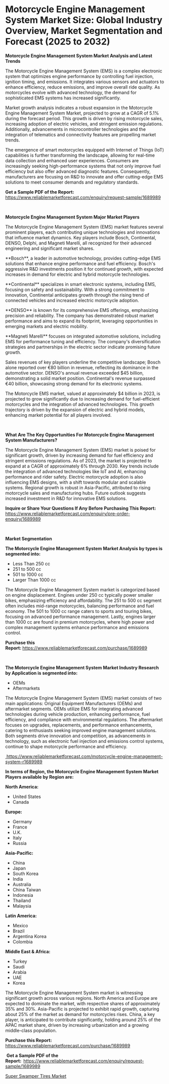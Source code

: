 <p><h1>Motorcycle Engine Management System Market Size: Global Industry Overview, Market Segmentation and Forecast (2025 to 2032)</h1></p><p><strong>Motorcycle Engine Management System Market Analysis and Latest Trends</strong></p>
<p><p>The Motorcycle Engine Management System (EMS) is a complex electronic system that optimizes engine performance by controlling fuel injection, ignition timing, and emissions. It integrates various sensors and actuators to enhance efficiency, reduce emissions, and improve overall ride quality. As motorcycles evolve with advanced technology, the demand for sophisticated EMS systems has increased significantly.</p><p>Market growth analysis indicates a robust expansion in the Motorcycle Engine Management System Market, projected to grow at a CAGR of 5.1% during the forecast period. This growth is driven by rising motorcycle sales, increasing adoption of electric vehicles, and stringent emission regulations. Additionally, advancements in microcontroller technologies and the integration of telematics and connectivity features are propelling market trends. </p><p>The emergence of smart motorcycles equipped with Internet of Things (IoT) capabilities is further transforming the landscape, allowing for real-time data collection and enhanced user experiences. Consumers are increasingly seeking high-performance systems that not only improve fuel efficiency but also offer advanced diagnostic features. Consequently, manufacturers are focusing on R&D to innovate and offer cutting-edge EMS solutions to meet consumer demands and regulatory standards.</p></p>
<p><strong>Get a Sample PDF of the Report:&nbsp;</strong> <a href="https://www.reliablemarketforecast.com/enquiry/request-sample/1689989?utm_campaign=3078&utm_medium=2&utm_source=Github&utm_content=ia&utm_term=30032025&utm_id=motorcycle-engine-management-system">https://www.reliablemarketforecast.com/enquiry/request-sample/1689989</a></p>
<p>&nbsp;</p>
<p><strong>Motorcycle Engine Management System Major Market Players</strong></p>
<p><p>The Motorcycle Engine Management System (EMS) market features several prominent players, each contributing unique technologies and innovations that influence market dynamics. Key players include Bosch, Continental, DENSO, Delphi, and Magneti Marelli, all recognized for their advanced engineering and significant market shares.</p><p>**Bosch**, a leader in automotive technology, provides cutting-edge EMS solutions that enhance engine performance and fuel efficiency. Bosch's aggressive R&D investments position it for continued growth, with expected increases in demand for electric and hybrid motorcycle technologies.</p><p>**Continental** specializes in smart electronic systems, including EMS, focusing on safety and sustainability. With a strong commitment to innovation, Continental anticipates growth through the rising trend of connected vehicles and increased electric motorcycle adoption.</p><p>**DENSO** is known for its comprehensive EMS offerings, emphasizing precision and reliability. The company has demonstrated robust market performance and aims to expand its footprint, leveraging opportunities in emerging markets and electric mobility.</p><p>**Magneti Marelli** focuses on integrated automotive solutions, including EMS for performance tuning and efficiency. The company's diversification strategies and partnerships in the electric sector indicate promising future growth.</p><p>Sales revenues of key players underline the competitive landscape; Bosch alone reported over €80 billion in revenue, reflecting its dominance in the automotive sector. DENSO's annual revenue exceeded $45 billion, demonstrating a solid market position. Continental's revenue surpassed €40 billion, showcasing strong demand for its electronic systems.</p><p>The Motorcycle EMS market, valued at approximately $4 billion in 2023, is projected to grow significantly due to increasing demand for fuel-efficient motorcycles and the integration of advanced technologies. This growth trajectory is driven by the expansion of electric and hybrid models, enhancing market potential for all players involved.</p></p>
<p>&nbsp;</p>
<p><strong>What Are The Key Opportunities For Motorcycle Engine Management System Manufacturers?</strong></p>
<p><p>The Motorcycle Engine Management System (EMS) market is poised for significant growth, driven by increasing demand for fuel efficiency and stringent emissions regulations. As of 2023, the market is projected to expand at a CAGR of approximately 6% through 2030. Key trends include the integration of advanced technologies like IoT and AI, enhancing performance and rider safety. Electric motorcycle adoption is also influencing EMS designs, with a shift towards modular and scalable systems. Regional growth is robust in Asia-Pacific, attributed to rising motorcycle sales and manufacturing hubs. Future outlook suggests increased investment in R&D for innovative EMS solutions.</p></p>
<p><strong>Inquire or Share Your Questions If Any Before Purchasing This Report:</strong> <a href="https://www.reliablemarketforecast.com/enquiry/pre-order-enquiry/1689989?utm_campaign=3078&utm_medium=2&utm_source=Github&utm_content=ia&utm_term=30032025&utm_id=motorcycle-engine-management-system">https://www.reliablemarketforecast.com/enquiry/pre-order-enquiry/1689989</a></p>
<p>&nbsp;</p>
<p><strong>Market Segmentation</strong></p>
<p><strong>The Motorcycle Engine Management System Market Analysis by types is segmented into:</strong></p>
<p><ul><li>Less Than 250 cc</li><li>251 to 500 cc</li><li>501 to 1000 cc</li><li>Larger Than 1000 cc</li></ul></p>
<p><p>The Motorcycle Engine Management System market is categorized based on engine displacement. Engines under 250 cc typically power smaller bikes, emphasizing efficiency and affordability. The 251 to 500 cc segment often includes mid-range motorcycles, balancing performance and fuel economy. The 501 to 1000 cc range caters to sports and touring bikes, focusing on advanced performance management. Lastly, engines larger than 1000 cc are found in premium motorcycles, where high power and complex management systems enhance performance and emissions control.</p></p>
<p><strong>Purchase this Report:&nbsp;</strong><a href="https://www.reliablemarketforecast.com/purchase/1689989?utm_campaign=3078&utm_medium=2&utm_source=Github&utm_content=ia&utm_term=30032025&utm_id=motorcycle-engine-management-system">https://www.reliablemarketforecast.com/purchase/1689989</a></p>
<p>&nbsp;</p>
<p><strong>The Motorcycle Engine Management System Market Industry Research by Application is segmented into:</strong></p>
<p><ul><li>OEMs</li><li>Aftermarkets</li></ul></p>
<p><p>The Motorcycle Engine Management System (EMS) market consists of two main applications: Original Equipment Manufacturers (OEMs) and aftermarket segments. OEMs utilize EMS for integrating advanced technologies during vehicle production, enhancing performance, fuel efficiency, and compliance with environmental regulations. The aftermarket focuses on upgrades, replacements, and performance enhancements, catering to enthusiasts seeking improved engine management solutions. Both segments drive innovation and competition, as advancements in technology, such as electronic fuel injection and emissions control systems, continue to shape motorcycle performance and efficiency.</p></p>
<p><a href="https://www.reliablemarketforecast.com/motorcycle-engine-management-system-r1689989?utm_campaign=3078&utm_medium=2&utm_source=Github&utm_content=ia&utm_term=30032025&utm_id=motorcycle-engine-management-system">&nbsp;https://www.reliablemarketforecast.com/motorcycle-engine-management-system-r1689989</a></p>
<p><strong>In terms of Region, the Motorcycle Engine Management System Market Players available by Region are:</strong></p>
<p>
    <p> <strong> North America: </strong>
        <ul>
            <li>United States</li>
            <li>Canada</li>
        </ul>
        </p> 
    <p> <strong> Europe: </strong>
        <ul>
            <li>Germany</li>
            <li>France</li>
            <li>U.K.</li>
            <li>Italy</li>
            <li>Russia</li>
        </ul>
        </p> 
    <p> <strong> Asia-Pacific: </strong>
        <ul>
            <li>China</li>
            <li>Japan</li>
            <li>South Korea</li>
            <li>India</li>
            <li>Australia</li>
            <li>China Taiwan</li>
            <li>Indonesia</li>
            <li>Thailand</li>
            <li>Malaysia</li>
        </ul>
        </p> 
    <p> <strong> Latin America: </strong>
        <ul>
            <li>Mexico</li>
            <li>Brazil</li>
            <li>Argentina Korea</li>
            <li>Colombia</li>
        </ul>
        </p> 
    <p> <strong> Middle East & Africa: </strong>
        <ul>
            <li>Turkey</li>
            <li>Saudi</li>
            <li>Arabia</li>
            <li>UAE</li>
            <li>Korea</li>
        </ul>
    </p>
    </p>
<p><p>The Motorcycle Engine Management System market is witnessing significant growth across various regions. North America and Europe are expected to dominate the market, with respective shares of approximately 35% and 30%. Asia-Pacific is projected to exhibit rapid growth, capturing about 25% of the market as demand for motorcycles rises. China, a key player, is anticipated to contribute significantly, holding around 25% of the APAC market share, driven by increasing urbanization and a growing middle-class population.</p></p>
<p><strong>Purchase this Report: </strong><a href="https://www.reliablemarketforecast.com/purchase/1689989?utm_campaign=3078&utm_medium=2&utm_source=Github&utm_content=ia&utm_term=30032025&utm_id=motorcycle-engine-management-system">https://www.reliablemarketforecast.com/purchase/1689989</a></p>
<p>&nbsp;<strong>Get a Sample PDF of the Report:&nbsp;&nbsp;</strong><a href="https://www.reliablemarketforecast.com/enquiry/request-sample/1689989?utm_campaign=3078&utm_medium=2&utm_source=Github&utm_content=ia&utm_term=30032025&utm_id=motorcycle-engine-management-system">https://www.reliablemarketforecast.com/enquiry/request-sample/1689989</a></p>
<p><strong></strong></p>
<p><p><a href="https://github.com/hedbomkrahe/Market-Research-Report-List-1/blob/main/super-swamper-tires-market.md?utm_campaign=3078&utm_medium=2&utm_source=Github&utm_content=ia&utm_term=30032025&utm_id=motorcycle-engine-management-system">Super Swamper Tires Market</a></p></p>